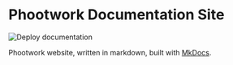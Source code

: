 # Phootwork Documentation Site

![Deploy documentation](https://github.com/phootwork/phootwork.github.io/workflows/Deploy%20documentation/badge.svg?branch=mkdocs&event=push)

Phootwork website, written in markdown, built with [MkDocs](https://www.mkdocs.org).
